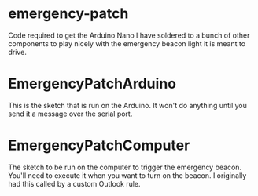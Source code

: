 # emergency-patch
Code required to get the Arduino Nano I have soldered to a bunch of other components to play nicely with the emergency beacon light it is meant to drive.

# EmergencyPatchArduino
This is the sketch that is run on the Arduino.  It won't do anything until you send it a message over the serial port.

# EmergencyPatchComputer
The sketch to be run on the computer to trigger the emergency beacon.  You'll need to execute it when you want to turn on the beacon.  I originally had this called by a custom Outlook rule.